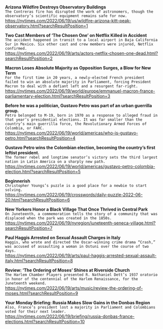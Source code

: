**Arizona Wildfire Destroys Observatory Buildings**\
`The Contreras fire has disrupted the work of astronomers, though the observatory’s scientific equipment remains safe for now.`\
https://nytimes.com/2022/06/19/us/wildfire-arizona-kitt-peak-observatory.html?searchResultPosition=1

**Two Cast Members of ‘The Chosen One’ on Netflix Killed in Accident**\
`The accident happened in transit to a local airport in Baja California Sur in Mexico. Six other cast and crew members were injured, Netflix confirmed.`\
https://nytimes.com/2022/06/19/arts/actors-netflix-chosen-one-dead.html?searchResultPosition=2

**Macron Loses Absolute Majority as Opposition Surges, a Blow for New Term**\
`For the first time in 20 years, a newly-elected French president failed to win an absolute majority in Parliament, forcing President Macron to deal with a defiant left and a resurgent far-right.`\
https://nytimes.com/2022/06/19/world/europe/emmanuel-macron-france-parliamentary-election.html?searchResultPosition=3

**Before he was a politician, Gustavo Petro was part of an urban guerrilla group.**\
`Petro belonged to M-19, born in 1970 as a response to alleged fraud in that year’s presidential elections. It was far smaller than the country’s main guerrilla force, the Revolutionary Armed Forces of Colombia, or FARC.`\
https://nytimes.com/2022/06/19/world/americas/who-is-gustavo-petro.html?searchResultPosition=4

**Gustavo Petro wins the Colombian election, becoming the country’s first leftist president.**\
`The former rebel and longtime senator’s victory sets the third largest nation in Latin America on a sharply new path.`\
https://nytimes.com/2022/06/19/world/americas/gustavo-petro-colombia-election.html?searchResultPosition=5

**Beginnerish**\
`Christopher Youngs’s puzzle is a good place for a newbie to start solving.`\
https://nytimes.com/2022/06/19/crosswords/daily-puzzle-2022-06-20.html?searchResultPosition=6

**New Yorkers Honor a Black Village That Once Thrived in Central Park**\
`On Juneteenth, a commemoration tells the story of a community that was displaced when the park was created in the 1850s.`\
https://nytimes.com/2022/06/19/nyregion/juneteenth-seneca-village.html?searchResultPosition=7

**Paul Haggis Arrested on Sexual Assault Charges in Italy**\
`Haggis, who wrote and directed the Oscar-winning crime drama “Crash,” was accused of assaulting a woman in Ostuni over the course of two days.`\
https://nytimes.com/2022/06/19/arts/paul-haggis-arrested-sexual-assault-italy.html?searchResultPosition=8

**Review: ‘The Ordering of Moses’ Shines at Riverside Church**\
`The Harlem Chamber Players presented R. Nathaniel Dett’s 1937 oratorio in honor of the centennial of the Harlem Renaissance, for the Juneteenth weekend.`\
https://nytimes.com/2022/06/19/arts/music/review-the-ordering-of-moses.html?searchResultPosition=9

**Your Monday Briefing: Russia Makes Slow Gains in the Donbas Region**\
`Also, France’s president lost a majority in Parliament and Colombians voted for their next leader.`\
https://nytimes.com/2022/06/19/briefing/russia-donbas-france-elections.html?searchResultPosition=10

